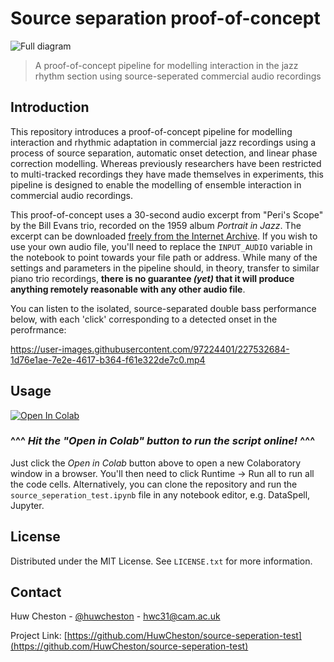 # Source separation proof-of-concept

![Full diagram](https://user-images.githubusercontent.com/97224401/228294426-ebb03fab-94b2-42f1-8915-e393701e29fd.png)

> A proof-of-concept pipeline for modelling interaction in the jazz rhythm section using source-seperated commercial audio recordings
## Introduction
This repository introduces a proof-of-concept pipeline for modelling interaction and rhythmic adaptation in commercial jazz recordings using a process of source separation, automatic onset detection, and linear phase correction modelling.  Whereas previously researchers have been restricted to multi-tracked recordings they have made themselves in experiments, this pipeline is designed to enable the modelling of ensemble interaction in commercial audio recordings.  

This proof-of-concept uses a 30-second audio excerpt from "Peri's Scope" by the Bill Evans trio, recorded on the 1959 album *Portrait in Jazz*. The excerpt can be downloaded [freely from the Internet Archive](https://archive.org/download/cd_portrait-in-jazz_bill-evans-trio/disc1/06.%20Bill%20Evans%20Trio%20-%20Peri%27s%20Scope_sample.mp3). If you wish to use your own audio file, you'll need to replace the `INPUT_AUDIO` variable in the notebook to point towards your file path or address. While many of the settings and parameters in the pipeline should, in theory, transfer to similar piano trio recordings, **there is no guarantee *(yet)* that it will produce anything remotely reasonable with any other audio file**.

You can listen to the isolated, source-separated double bass performance below, with each 'click' corresponding to a detected onset in the perofrmance:

https://user-images.githubusercontent.com/97224401/227532684-1d76e1ae-7e2e-4617-b364-f61e322de7c0.mp4

## Usage
<a target="_blank" href="https://colab.research.google.com/github/HuwCheston/source-seperation-test/blob/main/source_seperation_test.ipynb"><img src="https://colab.research.google.com/assets/colab-badge.svg" alt="Open In Colab"/></a>

### ^^^ *Hit the "Open in Colab" button to run the script online!* ^^^
Just click the *Open in Colab* button above to open a new Colaboratory window in a browser. You'll then need to click Runtime -> Run all to run all the code cells. Alternatively, you can clone the repository and run the `source_seperation_test.ipynb` file in any notebook editor, e.g. DataSpell, Jupyter.

## License
Distributed under the MIT License. See `LICENSE.txt` for more information.

## Contact
Huw Cheston - [@huwcheston](https://twitter.com/huwcheston) - hwc31@cam.ac.uk

Project Link: [https://github.com/HuwCheston/source-seperation-test](https://github.com/HuwCheston/source-seperation-test)

